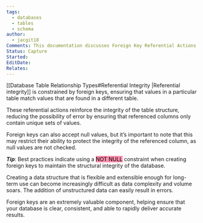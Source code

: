 ```yaml
---
tags:
  - databases
  - tables
  - schema
author:
  - jacgit18
Comments: This documentation discusses Foreign Key Referential Actions.
Status: Capture
Started: 
EditDate: 
Relates:
---
```

[[Database Table Relationship Types#Referential Integrity |Referential integrity]]  is constrained by foreign keys, ensuring that values in a particular table match values that are found in a different table. 

These referential actions reinforce the integrity of the table structure, reducing the possibility of error by ensuring that referenced columns only contain unique sets of values. 

Foreign keys can also accept null values, but it’s important to note that this may restrict their ability to protect the integrity of the referenced column, as null values are not checked. 

***Tip***: Best practices indicate using a <mark style="background: #FF5582A6;">NOT NULL</mark> constraint when creating foreign keys to maintain the structural integrity of the database. 

Creating a data structure that is flexible and extensible enough for long-term use can become increasingly difficult as data complexity and volume soars. The addition of unstructured data can easily result in errors. 

Foreign keys are an extremely valuable component, helping ensure that your database is clear, consistent, and able to rapidly deliver accurate results. 

  